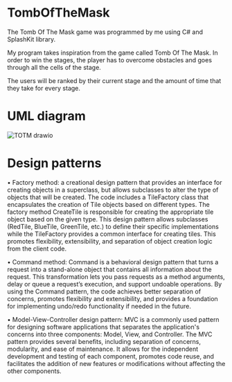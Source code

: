 # TombOfTheMask
The Tomb Of The Mask game was programmed by me using C# and SplashKit library.

My program takes inspiration from the game called Tomb Of The Mask. In order to win the stages, the player has to overcome obstacles and goes through all the cells of the stage. 

The users will be ranked by their current stage and the amount of time that they take for every stage.

# UML diagram
![TOTM drawio](https://github.com/nglinhbao/TombOfTheMask/assets/110576552/64c52cac-78b1-4033-ae39-9189581e46f2)

# Design patterns
•	Factory method: a creational design pattern that provides an interface for creating objects in a superclass, but allows subclasses to alter the type of objects that will be created. The code includes a TileFactory class that encapsulates the creation of Tile objects based on different types. The factory method CreateTile is responsible for creating the appropriate tile object based on the given type. This design pattern allows subclasses (RedTile, BlueTile, GreenTile, etc.) to define their specific implementations while the TileFactory provides a common interface for creating tiles. This promotes flexibility, extensibility, and separation of object creation logic from the client code.

•	Command method: Command is a behavioral design pattern that turns a request into a stand-alone object that contains all information about the request. This transformation lets you pass requests as a method arguments, delay or queue a request’s execution, and support undoable operations. By using the Command pattern, the code achieves better separation of concerns, promotes flexibility and extensibility, and provides a foundation for implementing undo/redo functionality if needed in the future.

•	Model-View-Controller design pattern: MVC is a commonly used pattern for designing software applications that separates the application's concerns into three components: Model, View, and Controller. The MVC pattern provides several benefits, including separation of concerns, modularity, and ease of maintenance. It allows for the independent development and testing of each component, promotes code reuse, and facilitates the addition of new features or modifications without affecting the other components.
